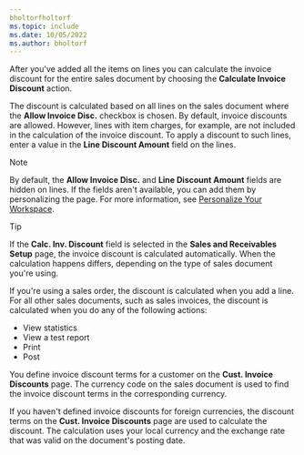 ```yaml
---
bholtorfholtorf
ms.topic: include
ms.date: 10/05/2022
ms.author: bholtorf
---
```

After you've added all the items on lines you can calculate the invoice discount for the entire sales document by choosing the **Calculate Invoice Discount** action.

The discount is calculated based on all lines on the sales document where the **Allow Invoice Disc.** checkbox is chosen. By default, invoice discounts are allowed. However, lines with item charges, for example, are not included in the calculation of the invoice discount. To apply a discount to such lines, enter a value in the **Line Discount Amount** field on the lines.  

> [!NOTE]
> By default, the **Allow Invoice Disc.** and **Line Discount Amount** fields are hidden on lines. If the fields aren't available, you can add them by personalizing the page. For more information, see [Personalize Your Workspace](../ui-personalization-user.md#to-start-personalizing-a-page-through-the-personalizing-banner).

> [!TIP]
> If the **Calc. Inv. Discount** field is selected in the **Sales and Receivables Setup** page, the invoice discount is calculated automatically. When the calculation happens differs, depending on the type of sales document you're using.
>
> If you're using a sales order, the discount is calculated when you add a line. For all other sales documents, such as sales invoices, the discount is calculated when you do any of the following actions:
>
> * View statistics
> * View a test report
> * Print
> * Post

You define invoice discount terms for a customer on the **Cust. Invoice Discounts** page. The currency code on the sales document is used to find the invoice discount terms in the corresponding currency.

If you haven't defined invoice discounts for foreign currencies, the discount terms on the **Cust. Invoice Discounts** page are used to calculate the discount. The calculation uses your local currency and the exchange rate that was valid on the document's posting date.
